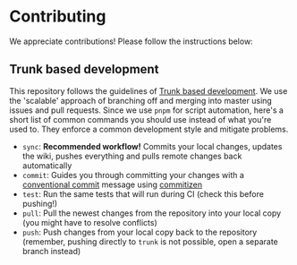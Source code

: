 # Contributing

We appreciate contributions! Please follow the instructions below:

## Trunk based development

This repository follows the guidelines of [Trunk based development](https://trunkbaseddevelopment.com/). We use the 'scalable' approach of branching off and merging into master using issues and pull requests. Since we use `pnpm` for script automation, here's a short list of common commands you should use instead of what you're used to. They enforce a common development style and mitigate problems.

-   `sync`: **Recommended workflow!** Commits your local changes, updates the wiki, pushes everything and pulls remote changes back automatically
-   `commit`: Guides you through committing your changes with a [conventional commit](https://github.com/commitizen/cz-cli) message using [commitizen](https://github.com/commitizen/cz-cli)
-   `test`: Run the same tests that will run during CI (check this before pushing!)
-   `pull`: Pull the newest changes from the repository into your local copy (you might have to resolve conflicts)
-   `push`: Push changes from your local copy back to the repository (remember, pushing directly to `trunk` is not possible, open a separate branch instead)
